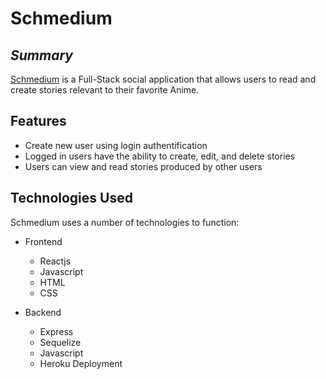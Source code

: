 # Schmedium
## _Summary_

[Schmedium](http://www.schmedium.herokuapp.com "Schmedium") is a Full-Stack social application that allows users to read and create stories relevant to their favorite Anime.

## Features

- Create new user using login authentification
- Logged in users have the ability to create, edit, and delete stories
- Users can view and read stories produced by other users

## Technologies Used

Schmedium uses a number of technologies to function:
- Frontend
    - Reactjs
    - Javascript
    - HTML
    - CSS

- Backend
    - Express
    - Sequelize
    - Javascript
    - Heroku Deployment
